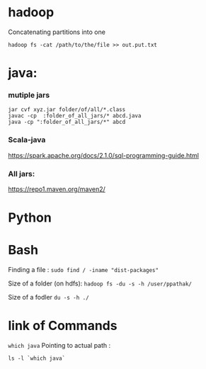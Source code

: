 # hadoop
Concatenating partitions into one
```
hadoop fs -cat /path/to/the/file >> out.put.txt
```

# java: 

### mutiple jars
```
jar cvf xyz.jar folder/of/all/*.class
javac -cp  :folder_of_all_jars/* abcd.java 
java -cp ":folder_of_all_jars/*" abcd

```
### Scala-java
https://spark.apache.org/docs/2.1.0/sql-programming-guide.html

### All jars:
https://repo1.maven.org/maven2/

# Python


# Bash
Finding a file : 
```sudo find / -iname "dist-packages"```

Size of a folder (on hdfs): 
```hadoop fs -du -s -h /user/ppathak/```

Size of a fodler 
```du -s -h ./```

# link of Commands 

```which java```
Pointing to actual path : 
```
ls -l `which java`
```
